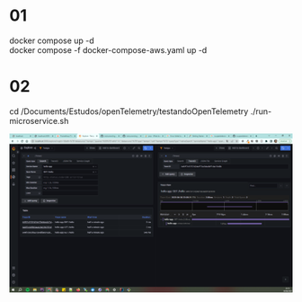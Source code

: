 # 01
docker compose up -d <br>
docker compose -f docker-compose-aws.yaml up -d
# 02

cd /Documents/Estudos/openTelemetry/testandoOpenTelemetry
./run-microservice.sh

![](/images/grafana.png)